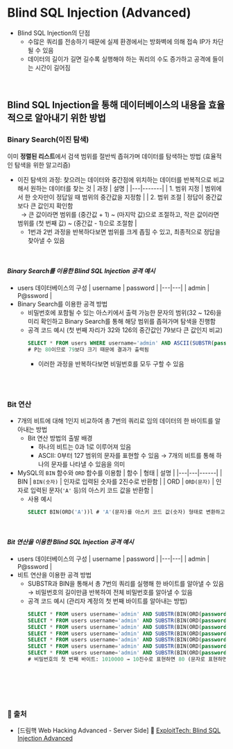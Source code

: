 # Blind SQL Injection (Advanced)

* Blind SQL Injection의 단점
    - 수많은 쿼리를 전송하기 때문에 실제 환경에서는 방화벽에 의해 접속 IP가 차단될 수 있음
    - 데이터의 길이가 길면 길수록 실행해야 하는 쿼리의 수도 증가하고 공격에 들이는 시간이 길어짐

<br/>

## Blind SQL Injection을 통해 데이터베이스의 내용을 효율적으로 알아내기 위한 방법
### Binary Search(이진 탐색)
이미 **정렬된 리스트**에서 검색 범위를 절반씩 좁혀가며 데이터를 탐색하는 방법 (효율적인 탐색을 위한 알고리즘)
* 이진 탐색의 과정: 찾으려는 데이터와 중간점에 위치하는 데이터를 반복적으로 비교해서 원하는 데이터를 찾는 것
    | 과정 | 설명 |
    |---|-------|
    | 1. 범위 지정 | 범위에서 한 숫자만이 정답일 때 범위의 중간값을 지정함 |
    | 2. 범위 조절 | 정답이 중간값보다 큰 값인지 확인함 <br/> &nbsp; → 큰 값이라면 범위를 (중간값 + 1) ~ (마지막 값)으로 조절하고, 작은 값이라면 범위를 (첫 번째 값) ~ (중간값 - 1)으로 조절함 |
    - 1번과 2번 과정을 반복하다보면 범위를 크게 좁힐 수 있고, 최종적으로 정답을 찾아낼 수 있음

<br/>

#### *Binary Search를 이용한 Blind SQL Injection 공격 예시*
* users 데이터베이스의 구성
    | username | password |
    |---|---|
    | admin | P@ssword |
* Binary Search를 이용한 공격 방법
    - 비밀번호에 포함될 수 있는 아스키에서 출력 가능한 문자의 범위(32 ~ 126)을 미리 확인하고 Binary Search를 통해 해당 범위를 좁혀가며 탐색을 진행함
    - 공격 코드 예시 (첫 번째 자리가 32와 126의 중간값인 79보다 큰 값인지 비교)
        ```sql
        SELECT * FROM users WHERE username='admin' AND ASCII(SUBSTR(password, 1, 1)) > 79;
        # P는 80이므로 79보다 크기 때문에 결과가 출력됨
        ```
        + 이러한 과정을 반복하다보면 비밀번호를 모두 구할 수 있음

<br/><br/>

### Bit 연산
* 7개의 비트에 대해 1인지 비교하여 총 7번의 쿼리로 임의 데이터의 한 바이트를 알아내는 방법
    - Bit 연산 방법의 출발 배경
        + 하나의 비트는 0과 1로 이루어져 있음
        + ASCII: 0부터 127 범위의 문자를 표현할 수 있음 → 7개의 비트를 통해 하나의 문자를 나타낼 수 있음을 의미
* MySQL의 ```BIN``` 함수와 ```ORD``` 함수를 이용함
    | 함수 | 형태 | 설명 |
    |---|---|------|
    | BIN | ```BIN(숫자)``` | 인자로 입력된 숫자를 2진수로 반환함 |
    | ORD | ```ORD(문자)``` | 인자로 입력된 문자(```'A'``` 등)의 아스키 코드 값을 반환함 |
    - 사용 예시
        ```sql
        SELECT BIN(ORD('A'))l # 'A'(문자)를 아스키 코드 값(숫자) 형태로 변환하고, 이를 다시 비트의 형태로 변환함
        ```
        
<br/>

#### *Bit 연산을 이용한 Blind SQL Injection 공격 예시*
* users 데이터베이스의 구성
    | username | password |
    |---|---|
    | admin | P@ssword |
* 비트 연산을 이용한 공격 방법
    - SUBSTR과 BIN을 통해서 총 7번의 쿼리를 실행해 한 바이트를 알아낼 수 있음 → 비밀번호의 길이만큼 반복하여 전체 비밀번호를 알아낼 수 있음
    - 공격 코드 예시 (관리자 계정의 첫 번째 바이트를 알아내는 방법)
        ```SQL
        SELECT * FROM users username='admin' AND SUBSTR(BIN(ORD(password)), 1, 1)=1; # 결과가 출력됨 (첫번째 자리 1)
        SELECT * FROM users username='admin' AND SUBSTR(BIN(ORD(password)), 2, 1)=1; # 결과가 출력되지 않음 (두번째 자리 0)
        SELECT * FROM users username='admin' AND SUBSTR(BIN(ORD(password)), 3, 1)=1; # 결과가 출력됨 (세번째 자리 1)
        SELECT * FROM users username='admin' AND SUBSTR(BIN(ORD(password)), 4, 1)=1; # 결과가 출력되지 않음 (네번째 자리 0)
        SELECT * FROM users username='admin' AND SUBSTR(BIN(ORD(password)), 5, 1)=1; # 결과가 출력되지 않음 (다섯번째 자리 0)
        SELECT * FROM users username='admin' AND SUBSTR(BIN(ORD(password)), 6, 1)=1; # 결과가 출력되지 않음 (여섯번째 자리 0)
        SELECT * FROM users username='admin' AND SUBSTR(BIN(ORD(password)), 7, 1)=1; # 결과가 출력되지 않음 (일곱번째 자리 0)
        # 비밀번호의 첫 번째 바이트: 1010000 → 10진수로 표현하면 80 (문자로 표현하면 'P')
        ```

<br/><br/><br/><br/>

### 🔖 출처
* [드림핵 Web Hacking Advanced - Server Side] 📌 [ExploitTech: Blind SQL Injection Advanced](https://dreamhack.io/lecture/courses/304)
